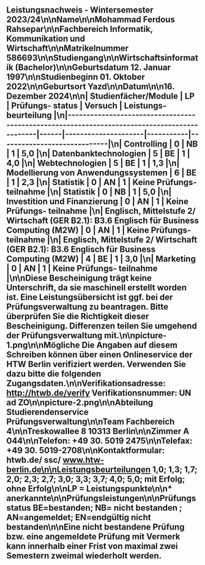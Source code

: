 ## Leistungsnachweis - Wintersemester 2023/24\n\nName\n\nMohammad Ferdous Rahsepar\n\nFachbereich Informatik, Kommunikation und Wirtschaft\n\nMatrikelnummer 586693\n\nStudiengang\n\nWirtschaftsinformatik (Bachelor)\n\nGeburtsdatum 12. Januar 1997\n\nStudienbeginn 01. Oktober 2022\n\nGeburtsort Yazd\n\nDatum\n\n16. Dezember 2024\n\n| Studienfächer/Module                                                                        |   LP | Prüfungs-  status   |   Versuch | Leistungs- beurteilung      |\n|---------------------------------------------------------------------------------------------|------|---------------------|-----------|-----------------------------|\n| Controlling                                                                                 |    0 | NB                  |         1 | 5,0                         |\n| Datenbanktechnologien                                                                       |    5 | BE                  |         1 | 4,0                         |\n| Webtechnologien                                                                             |    5 | BE                  |         1 | 1,3                         |\n| Modellierung von Anwendungssystemen                                                         |    6 | BE                  |         1 | 2,3                         |\n| Statistik                                                                                   |    0 | AN                  |         1 | Keine  Prüfungs-  teilnahme |\n| Statistik                                                                                   |    0 | NB                  |         1 | 5,0                         |\n| Investition und Finanzierung                                                                |    0 | AN                  |         1 | Keine  Prüfungs-  teilnahme |\n| Englisch, Mittelstufe 2/ Wirtschaft (GER B2.1): B3.6 Englisch für Business  Computing (M2W) |    0 | AN                  |         1 | Keine  Prüfungs-  teilnahme |\n| Englisch, Mittelstufe 2/ Wirtschaft (GER B2.1): B3.6 Englisch für Business  Computing (M2W) |    4 | BE                  |         1 | 3,0                         |\n| Marketing                                                                                   |    0 | AN                  |         1 | Keine  Prüfungs-  teilnahme |\n\nDiese Bescheinigung trägt keine Unterschrift, da sie maschinell erstellt worden ist. Eine Leistungsübersicht ist ggf. bei der Prüfungsverwaltung zu beantragen. Bitte überprüfen Sie die Richtigkeit dieser Bescheinigung. Differenzen teilen Sie umgehend der Prüfungsverwaltung mit.\n\npicture-1.png\n\nMögliche Die Angaben auf diesem Schreiben können über einen Onlineservice der HTW Berlin verifiziert werden. Verwenden Sie dazu bitte die folgenden Zugangsdaten.\n\nVerifikationsadresse: http://htwb.de/verify Verifikationsnummer: UN ad ZO\n\npicture-2.png\n\nAbteilung Studierendenservice Prüfungsverwaltung\n\nTeam Fachbereich 4\n\nTreskowallee 8 10313 Berlin\n\nZimmer A 044\n\nTelefon: +49 30. 5019 2475\n\nTelefax: +49 30. 5019-2708\n\nKontaktformular: htwb.de/ ssc/ www.htw-berlin.de\n\nLeistungsbeurteilungen 1,0; 1,3; 1,7; 2,0; 2,3; 2,7; 3,0; 3,3; 3,7; 4,0; 5,0; mit Erfolg; ohne Erfolg\n\nLP = Leistungspunkte\n\n* anerkannte\n\nPrüfungsleistungen\n\nPrüfungsstatus BE=bestanden; NB= nicht bestanden ; AN=angemeldet; EN=endgültig nicht bestanden\n\nEine nicht bestandene Prüfung bzw. eine angemeldete Prüfung mit Vermerk kann innerhalb einer Frist von maximal zwei Semestern zweimal wiederholt werden.